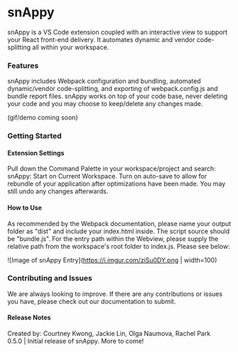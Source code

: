 # snAppy

snAppy is a VS Code extension coupled with an interactive view to support your React front-end delivery. It automates dynamic and vendor code-splitting all within your workspace.  

### Features

snAppy includes Webpack configuration and bundling, automated dynamic/vendor code-splitting, and exporting of webpack.config.js and bundle report files. snAppy works on top of your code base, never deleting your code and you may choose to keep/delete any changes made. 

(gif/demo coming soon)

### Getting Started

#### Extension Settings

Pull down the Command Palette in your workspace/project and search: snAppy: Start on Current Workspace. Turn on auto-save to allow for rebundle of your application after optimizations have been made. You may still undo any changes afterwards. 

#### How to Use

As recommended by the Webpack documentation, please name your output folder as "dist" and include your index.html inside. The script source should be "bundle.js". For the entry path within the Webview, please supply the relative path from the workspace's root folder to index.js. Please see below: 

![Image of snAppy Entry](https://i.imgur.com/ziSu0DY.png | width=100)

### Contributing and Issues
We are always looking to improve. If there are any contributions or issues you have, please check out our documentation to submit. 

#### Release Notes
Created by: Courtney Kwong, Jackie Lin, Olga Naumova, Rachel Park
<br>0.5.0 | Initial release of snAppy. More to come! 

